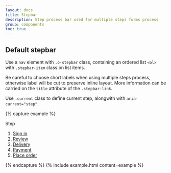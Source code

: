 ```yaml
---
layout: docs
title: Stepbar
description: Step process bar used for multiple steps forms process
group: components
toc: true
---
```


## Default stepbar

Use a `nav` element with `.o-stepbar` class, containing an ordered list `<ol>`  with `.stepbar-item` class on list items.


Be careful to choose short labels when using multiple steps process, otherwise label will be cut to preserve inline layout. More information can be carried on the `title` attribute of the `.stepbar-link`.

Use `.current` class to define current step, alongwith with `aria-current="step"`.

{% capture example %}
<nav role="navigation" class="o-stepbar" aria-label="Checkout process">
    <p class="float-left mt-2 mr-2 font-weight-bold d-sm-none">Step</p>
    <ol>
        <li class="stepbar-item">
            <a class="stepbar-link" href="#" title="1. Sign in">Sign in</a>
        </li>
        <li class="stepbar-item current">
            <a class="stepbar-link" href="#" title="2. Review" aria-current="step">Review</a>
        </li>
        <li class="stepbar-item">
            <a class="stepbar-link" href="#" title="3. Delivery">Delivery</a>
        </li>
        <li class="stepbar-item">
            <a class="stepbar-link" href="#" title="4. Payment">Payment</a>
        </li>
        <li class="stepbar-item">
            <a class="stepbar-link" href="#" title="5. Place order">Place order</a>
        </li>
    </ol>
</nav>
{% endcapture %} {% include example.html content=example %}
